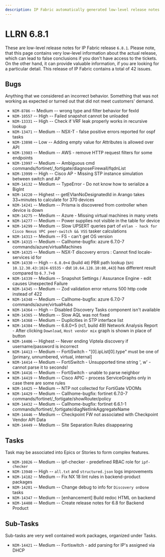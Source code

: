 ```yaml
---
description: IP Fabric automatically generated low-level release notes for version 6.8.1.
---
```


# LLRN 6.8.1

These are low-level release notes for IP Fabric release `6.8.1`. Please note, that this page contains very low-level information about the actual release, which can lead to false conclusions if you don't have access to the tickets. On the other hand, it can provide valuable information, if you are looking for a particular detail. This release of IP Fabric contains a total of 42 issues.

## Bugs

Anything that we considered an incorrect behavior. Something that was not working as expected or turned out that did not meet customers' demand.

- `NIM-8786` -- Medium -- wrong type and filter behavior for fexId
- `NIM-10557` -- High -- Failed snapshot cannot be unloaded
- `NIM-13331` -- High -- Check if VRF leak properly works in recursive lookup
- `NIM-13471` -- Medium -- NSX-T - false positive errors reported for ospf tasks
- `NIM-13898` -- Low -- Adding empty value for Attributes is allowed over API
- `NIM-13983` -- Medium -- AWS - remove HTTP request filters for some endpoints
- `NIM-13997` -- Medium -- Ambiguous cmd commands/fortinet/_fortigate/diagnoseFirewall/fqdnList
- `NIM-13999` -- High -- Cisco AP - Missing STP instance simulation between switch and AP
- `NIM-14132` -- Medium -- TypeError - Do not know how to serialize a BigInt
- `NIM-14220` -- Highest -- getEVlanNoDesignatedId in Arango takes 33+minutes to calculate for 370 devices
- `NIM-14241` -- Medium -- Prisma is discovered from controller when device is down
- `NIM-14275` -- Medium -- Azure - Missing virtual machines in many vnets
- `NIM-14277` -- Medium -- Power supplies not visible in the table for device
- `NIM-14299` -- Medium -- Slow UPSERT queries part of `eVlan - hack for Cisco Nexus VPC peer-switch && VSS` tasker calculations
- `NIM-14313` -- Medium -- FS - can't get OS version
- `NIM-14315` -- Medium -- Callhome-bugfix: azure 6.7.0-7 commands/azure/virtualMachines
- `NIM-14325` -- Medium -- NSX-T discovery errors : Cannot find locale-services id for <T0 router name>
- `NIM-14330` -- High -- `6.8.0+4` (build `40`) PBR path lookup (src `10.12.30.43:1024-65535` - dst `10.64.128.10:80,443`) has different result compared to `6.7.7+0`
- `NIM-14339` -- Medium -- Snapshot Settings / Assurance Engine - edit causes Unexpected Failure
- `NIM-14345` -- Medium -- Zod validation error returns 500 http code instead of 422
- `NIM-14348` -- Medium -- Callhome-bugfix: azure 6.7.0-7 commands/azure/virtualHubs
- `NIM-14364` -- High -- Disabled Discovery Tasks component isn't available
- `NIM-14365` -- Medium -- Slow AQL was not fixed
- `NIM-14368` -- Medium -- Duplicities in STP interface list
- `NIM-14384` -- Medium -- 6.8.0+5 (rc1, build 49) Network Analysis Report - After clicking `Download`, `Host vendor mix` graph is shown in place of button
- `NIM-14406` -- Highest -- Never ending Viptela discovery if username/password is incorrect
- `NIM-14413` -- Medium -- FortiSwitch - "[0].ipList[0].type" must be one of [primary, unnumbered, virtual, internal]
- `NIM-14414` -- Medium -- FortiSwitch - Unsupported time string ', w' - cannot parse it to seconds!
- `NIM-14416` -- Medium -- FortiSwitch - unable to parse neighbor
- `NIM-14419` -- Medium -- Cisco APIC - process ServiceGraphs only in case there are some rules
- `NIM-14425` -- Medium -- NTP not collected for FortiGate VDOMs
- `NIM-14429` -- Medium -- Callhome-bugfix: fortinet 6.7.0-7 commands/fortinet/_fortigate/showRouter/policy
- `NIM-14432` -- Medium -- Callhome-bugfix: fortinet 6.6.1-1 commands/fortinet/_fortigate/diagNetlinkAggregateName
- `NIM-14446` -- Medium -- Checkpoint FW not associated with Checkpoint Vendor API Data
- `NIM-14449` -- Medium -- Site Separation Rules disappearing

## Tasks

Task may be associated into Epics or Stories to form complex features.

- `NIM-10826` -- Medium -- ipf-checker - predefined RBAC role for `ipf-checker`
- `NIM-13940` -- High -- `all.txt` and `structured.json` logs improvements
- `NIM-14182` -- Medium -- Fix NX 18 lint rules in backend-product packages
- `NIM-14201` -- Medium -- Change debug to info for `Discovery onDone` tasks
- `NIM-14347` -- Medium -- [enhancement] Build redoc HTML on backend
- `NIM-14408` -- Medium -- Create release notes for 6.8 for Backend Product

## Sub-Tasks

Sub-tasks are very well contained work packages, organized under Tasks.

- `NIM-14421` -- Medium -- Fortiswitch - add parsing for IP's assigned via DHCP
